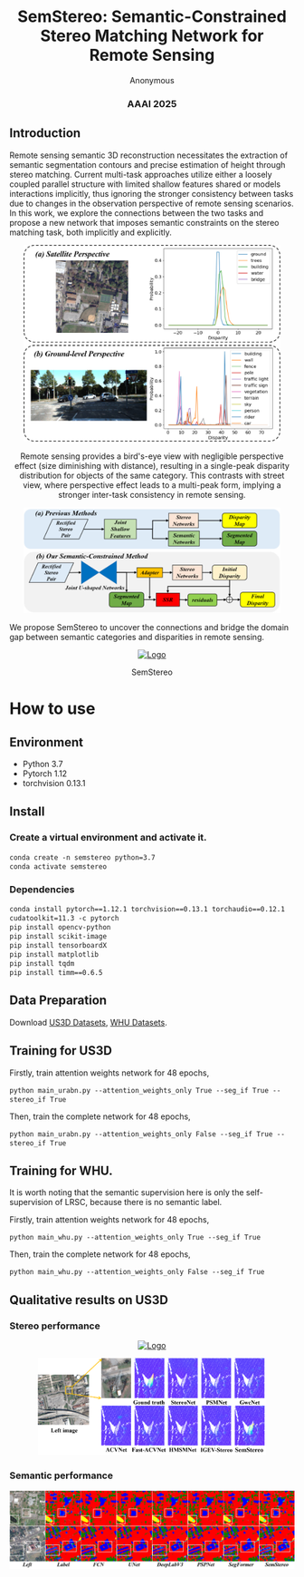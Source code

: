 <p align="center">
  <h1 align="center">SemStereo: Semantic-Constrained Stereo Matching Network for Remote Sensing</h1>
  <p align="center">
    Anonymous
  </p>
  <h3 align="center">AAAI 2025</h3>
  <div align="center"></div>
</p>

## Introduction

Remote sensing semantic 3D reconstruction necessitates the extraction of semantic segmentation contours and precise estimation of height through stereo matching. Current multi-task approaches utilize either a loosely coupled parallel structure with limited shallow features shared or models interactions implicitly, thus ignoring the stronger consistency between tasks due to changes in the observation perspective of remote sensing scenarios. In this work, we explore the connections between the two tasks and propose a new network that imposes semantic constraints on the stereo matching task, both implicitly and explicitly.

<p align="center">
  <a href="">
    <img src="./img/intro.png" alt="Logo" width="90%">
  </a>
</p>
<p align="center">

<p align="center">
Remote sensing provides a bird's-eye view with negligible perspective effect (size diminishing with distance), resulting in a single-peak disparity distribution for objects of the same category. This contrasts with street view, where perspective effect leads to a multi-peak form, implying a stronger inter-task consistency in remote sensing.
</p>

<p align="center">
  <a href="">
    <img src="./img/intro2.png" alt="Logo" width="90%">
  </a>
</p>
<p align="center">

We propose SemStereo to uncover the connections and bridge the domain gap between semantic categories and disparities in remote sensing.

<p align="center">
  <a href="">
    <img src="./img/SemStereo" alt="Logo" width="90%">
  </a>
</p>
<p align="center">
SemStereo
</p>



# How to use

## Environment
* Python 3.7
* Pytorch 1.12
* torchvision 0.13.1


## Install

### Create a virtual environment and activate it.

```
conda create -n semstereo python=3.7
conda activate semstereo
```
### Dependencies

```
conda install pytorch==1.12.1 torchvision==0.13.1 torchaudio==0.12.1 cudatoolkit=11.3 -c pytorch
pip install opencv-python
pip install scikit-image
pip install tensorboardX
pip install matplotlib 
pip install tqdm
pip install timm==0.6.5
```

## Data Preparation
Download [US3D Datasets](https://ieee-dataport.org/open-access/urban-semantic-3d-dataset), [WHU Datasets](http://gpcv.whu.edu.cn/data/WHU_MVS_Stereo_dataset.html).

## Training for US3D
Firstly, train attention weights network for 48 epochs,

```
python main_urabn.py --attention_weights_only True --seg_if True --stereo_if True
```

Then, train the complete network for 48 epochs,

```
python main_urabn.py --attention_weights_only False --seg_if True --stereo_if True
```

## Training for WHU. 

It is worth noting that the semantic supervision here is only the self-supervision of LRSC, because there is no semantic label.

Firstly, train attention weights network for 48 epochs,

```
python main_whu.py --attention_weights_only True --seg_if True
```

Then, train the complete network for 48 epochs,

```
python main_whu.py --attention_weights_only False --seg_if True
```

## Qualitative results on US3D

### Stereo performance
<p align="center">
  <a href="">
    <img src="./img/stereo1.png" alt="Logo" width="100%">
  </a>
</p>
<p align="center">

<p align="center">
  <a href="">
    <img src="./img/stereo2.png" alt="Logo" width="80%">
  </a>
</p>
<p align="center">

### Semantic performance

<p align="center">
  <a href="">
    <img src="./img/semantic.png" alt="Logo" width="100%">
  </a>
</p>
<p align="center">